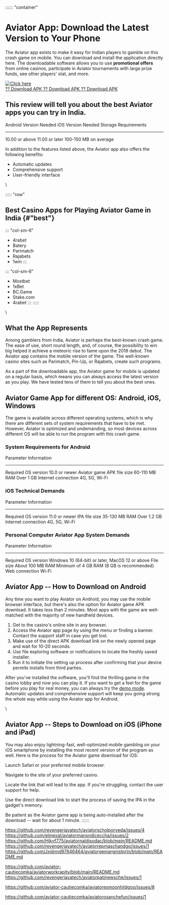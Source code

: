 :::::: \"container\"
# Aviator App: Download the Latest Version to Your Phone

The Aviator app exists to make it easy for Indian players to gamble on
this crash game on mobile. You can download and install the application
directly here. The downloadable software allows you to use **promotional
offers** from online casinos, participate in Aviator tournaments with
large prize funds, see other players' stat, and more.

[![Click
here](https://readscoops.com/wp-content/uploads/2023/03/Readscoop-aviator-1-1.jpg)](https://traff.sbs/deff?key=aviator+download+app)\
[?? Download APK ?? Download APK ?? Download
APK](https://traff.sbs/deff?key=aviator+download+app)

## This review will tell you about the best Aviator apps you can try in India.

  Android Version Needed   iOS Version Needed   Storage Requirements
  ------------------------ -------------------- -----------------------
  10.00 or above           11.00 or later       100-150 MB on average

In addition to the features listed above, the Aviator app also offers
the following benefits:

-   Automatic updates
-   Comprehensive support
-   User-friendly interface

\

::::: \"row\"
## Best Сasino Apps for Playing Aviator Game in India {#"best"}

::: \"col-sm-6\"
-   4rabet
-   Batery
-   Parimatch
-   Rajabets
-   1win
:::

::: \"col-sm-6\"
-   Mostbet
-   1xBet
-   BC.Game
-   Stake.com
-   4rabet
:::
:::::

\

## What the App Represents

Among gamblers from India, Aviator is perhaps the best-known crash game.
The ease of use, short round length, and, of course, the possibility to
win big helped it achieve a meteoric rise to fame upon the 2019 debut.
The Aviator app contains the mobile version of the game. The well-known
casino sites such as Parimatch, Pin-Up, or Rajabets, create such
programs.

As a part of the downloadable app, the Aviator game for mobile is
updated on a regular basis, which means you can always access the latest
version as you play. We have tested tens of them to tell you about the
best ones.

## Aviator Game App for different OS: Android, iOS, Windows

The game is available across different operating systems, which is why
there are different sets of system requirements that have to be met.
However, Aviator is optimized and undemanding, so most devices across
different OS will be able to run the program with this crash game.

### System Requirements for Android

  Parameter                    Information
  ---------------------------- ---------------
  Required OS version          10.0 or newer
  Aviator game APK file size   60-110 MB
  RAM                          Over 1 GB
  Internet connection          4G, 5G, Wi-Fi

### iOS Technical Demands

  Parameter             Information
  --------------------- ---------------
  Required OS version   11.0 or newer
  IPA file size         35-130 MB
  RAM                   Over 1.2 GB
  Internet connection   4G, 5G, Wi-Fi

### Personal Computer Aviator App System Demands

  Parameter             Information
  --------------------- -------------------------------------------------
  Required OS version   Windows 10 (64-bit) or later, MacOS 12 or above
  File size             About 100 MB
  RAM                   Minimum of 4 GB RAM (8 GB is recommended)
  Web connection        Wi-Fi

## Aviator App -- How to Download on Android

Any time you want to play Aviator on Android, you may use the mobile
browser interface, but there's also the option for Aviator game APK
download. It takes less than 2 minutes. Most apps with the game are
well-matched with the majority of new handheld devices.

1.  Get to the casino's online site in any browser.
2.  Access the Aviator app page by using the menu or finding a banner.
    Contact the support staff in case you get lost.
3.  Make use of the direct APK download link on the newly opened page
    and wait for 10-20 seconds.
4.  Use file exploring software or notifications to locate the freshly
    saved installer.
5.  Run it to initiate the setting up process after confirming that your
    device permits installs from third parties.

After you've installed the software, you'll find the thrilling game in
the casino lobby and now you can play it. If you want to get a feel for
the game before you play for real money, you can always try the [demo
mode](\%22https://aviator.com.in/demo-game/\%22). Automatic updates and
comprehensive support will keep you going strong the whole way while
using the Aviator app for Android.

\

## Aviator App -- Steps to Download on iOS (iPhone and iPad)

You may also enjoy lightning-fast, well-optimized mobile gambling on
your iOS smartphone by installing the most recent version of the program
as well. Here is the process for the Aviator game download for iOS:

Launch Safari or your preferred mobile browser.

Navigate to the site of your preferred casino.

Locate the link that will lead to the app. If you're struggling, contact
the user support for help.

Use the direct download link to start the process of saving the IPA in
the gadget's memory.

Be patient as the Aviator game app is being auto-installed after the
download -- wait for about 1 minute.
::::::

https://github.com/revengerjavatech/aviatorscholporveda/issues/4
https://github.com/elmexal/aviatormansndiceccha/issues/2
https://github.com/Hikvf775/aviatornaldisodac/blob/main/README.md
https://github.com/revengerjavatech/aviatorrepmaschandgo/issues/1
https://github.com/Jxidnnd97646464/aviatorgemargnistprin/blob/main/README.md

https://github.com/aviator-cautiecomka/aviatorworkrapity/blob/main/README.md
https://github.com/revengerjavatech/aviatorpatinewsche/issues/1


https://github.com/aviator-cautiecomka/aviatorexmoonhildgoo/issues/8

https://github.com/aviator-cautiecomka/aviatorosanchefun/issues/1

